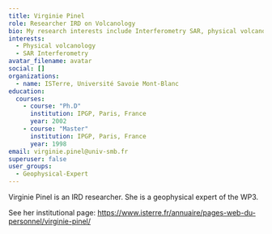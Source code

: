 ```yaml
---
title: Virginie Pinel
role: Researcher IRD on Volcanology
bio: My research interests include Interferometry SAR, physical volcanology.
interests:
  - Physical volcanology
  - SAR Interferometry
avatar_filename: avatar
social: []
organizations:
  - name: ISTerre, Université Savoie Mont-Blanc
education:
  courses:
    - course: "Ph.D"
      institution: IPGP, Paris, France
      year: 2002
    - course: "Master"
      institution: IPGP, Paris, France
      year: 1998
email: virginie.pinel@univ-smb.fr
superuser: false
user_groups:
  - Geophysical-Expert
---
```

Virginie Pinel is an IRD researcher. She is a geophysical expert of the WP3.

See her institutional page: https://www.isterre.fr/annuaire/pages-web-du-personnel/virginie-pinel/
